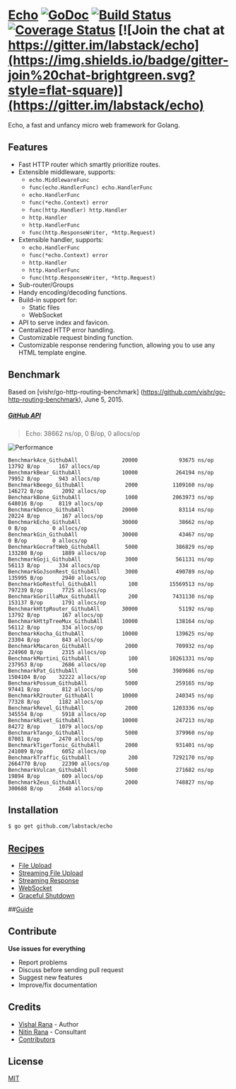 # [Echo](http://echo.labstack.com) [![GoDoc](http://img.shields.io/badge/go-documentation-blue.svg?style=flat-square)](http://godoc.org/github.com/labstack/echo) [![Build Status](http://img.shields.io/travis/labstack/echo.svg?style=flat-square)](https://travis-ci.org/labstack/echo) [![Coverage Status](http://img.shields.io/coveralls/labstack/echo.svg?style=flat-square)](https://coveralls.io/r/labstack/echo) [![Join the chat at https://gitter.im/labstack/echo](https://img.shields.io/badge/gitter-join%20chat-brightgreen.svg?style=flat-square)](https://gitter.im/labstack/echo)

Echo, a fast and unfancy micro web framework for Golang.

## Features

- Fast HTTP router which smartly prioritize routes.
- Extensible middleware, supports:
	- `echo.MiddlewareFunc`
	- `func(echo.HandlerFunc) echo.HandlerFunc`
	- `echo.HandlerFunc`
	- `func(*echo.Context) error`
	- `func(http.Handler) http.Handler`
	- `http.Handler`
	- `http.HandlerFunc`
	- `func(http.ResponseWriter, *http.Request)`
- Extensible handler, supports:
    - `echo.HandlerFunc`
    - `func(*echo.Context) error`
    - `http.Handler`
    - `http.HandlerFunc`
    - `func(http.ResponseWriter, *http.Request)`
- Sub-router/Groups
- Handy encoding/decoding functions.
- Build-in support for:
	- Static files
	- WebSocket
- API to serve index and favicon.
- Centralized HTTP error handling.
- Customizable request binding function.
- Customizable response rendering function, allowing you to use any HTML template engine.

## Benchmark

Based on [vishr/go-http-routing-benchmark] (https://github.com/vishr/go-http-routing-benchmark), June 5, 2015.

##### [GitHub API](http://developer.github.com/v3)

> Echo: 38662 ns/op, 0 B/op, 0 allocs/op

![Performance](http://i.imgur.com/hB2qdRS.png)

```
BenchmarkAce_GithubAll              20000             93675 ns/op           13792 B/op      167 allocs/op
BenchmarkBear_GithubAll             10000            264194 ns/op           79952 B/op      943 allocs/op
BenchmarkBeego_GithubAll             2000           1109160 ns/op          146272 B/op      2092 allocs/op
BenchmarkBone_GithubAll              1000           2063973 ns/op          648016 B/op     8119 allocs/op
BenchmarkDenco_GithubAll            20000             83114 ns/op           20224 B/op       167 allocs/op
BenchmarkEcho_GithubAll             30000             38662 ns/op               0 B/op        0 allocs/op
BenchmarkGin_GithubAll              30000             43467 ns/op               0 B/op        0 allocs/op
BenchmarkGocraftWeb_GithubAll        5000            386829 ns/op          133280 B/op      1889 allocs/op
BenchmarkGoji_GithubAll              3000            561131 ns/op           56113 B/op      334 allocs/op
BenchmarkGoJsonRest_GithubAll        3000            490789 ns/op          135995 B/op      2940 allocs/op
BenchmarkGoRestful_GithubAll          100          15569513 ns/op          797239 B/op      7725 allocs/op
BenchmarkGorillaMux_GithubAll         200           7431130 ns/op          153137 B/op      1791 allocs/op
BenchmarkHttpRouter_GithubAll       30000             51192 ns/op           13792 B/op       167 allocs/op
BenchmarkHttpTreeMux_GithubAll      10000            138164 ns/op           56112 B/op       334 allocs/op
BenchmarkKocha_GithubAll            10000            139625 ns/op           23304 B/op       843 allocs/op
BenchmarkMacaron_GithubAll           2000            709932 ns/op          224960 B/op      2315 allocs/op
BenchmarkMartini_GithubAll            100          10261331 ns/op          237953 B/op      2686 allocs/op
BenchmarkPat_GithubAll                500           3989686 ns/op         1504104 B/op    32222 allocs/op
BenchmarkPossum_GithubAll            5000            259165 ns/op           97441 B/op       812 allocs/op
BenchmarkR2router_GithubAll         10000            240345 ns/op           77328 B/op      1182 allocs/op
BenchmarkRevel_GithubAll             2000           1203336 ns/op          345554 B/op      5918 allocs/op
BenchmarkRivet_GithubAll            10000            247213 ns/op           84272 B/op      1079 allocs/op
BenchmarkTango_GithubAll             5000            379960 ns/op           87081 B/op      2470 allocs/op
BenchmarkTigerTonic_GithubAll        2000            931401 ns/op          241089 B/op      6052 allocs/op
BenchmarkTraffic_GithubAll            200           7292170 ns/op         2664770 B/op     22390 allocs/op
BenchmarkVulcan_GithubAll            5000            271682 ns/op           19894 B/op       609 allocs/op
BenchmarkZeus_GithubAll              2000            748827 ns/op          300688 B/op     2648 allocs/op
```

## Installation

```sh
$ go get github.com/labstack/echo
```

## [Recipes](https://github.com/labstack/echo/tree/master/recipes)

- [File Upload](http://echo.labstack.com/recipes/file-upload)
- [Streaming File Upload](http://echo.labstack.com/recipes/streaming-file-upload)
- [Streaming Response](http://echo.labstack.com/recipes/streaming-response)
- [WebSocket](http://echo.labstack.com/recipes/websocket)
- [Graceful Shutdown](http://echo.labstack.com/recipes/graceful-shutdown)

##[Guide](http://echo.labstack.com/guide)

## Contribute

**Use issues for everything**

- Report problems
- Discuss before sending pull request
- Suggest new features
- Improve/fix documentation

## Credits
- [Vishal Rana](https://github.com/vishr) - Author
- [Nitin Rana](https://github.com/nr17) - Consultant
- [Contributors](https://github.com/labstack/echo/graphs/contributors)

## License

[MIT](https://github.com/labstack/echo/blob/master/LICENSE)
